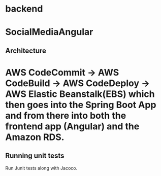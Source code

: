 # backend
# SocialMediaAngular

## Architecture

# AWS CodeCommit -> AWS CodeBuild -> AWS CodeDeploy -> AWS Elastic Beanstalk(EBS) which then goes into the Spring Boot App and from there into both the frontend app (Angular) and the Amazon RDS.

## Running unit tests

Run Junit tests along with Jacoco.

